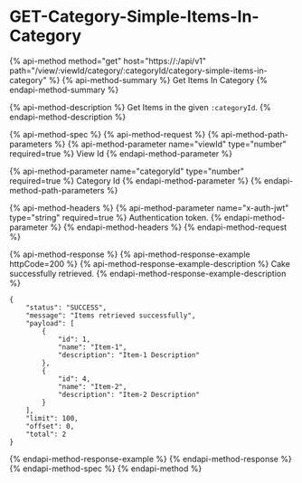# GET-Category-Simple-Items-In-Category

{% api-method method="get" host="https://<host>:<port>/api/v1" path="/view/:viewId/category/:categoryId/category-simple-items-in-category" %}
{% api-method-summary %}
Get Items In Category
{% endapi-method-summary %}

{% api-method-description %}
Get Items in the given `:categoryId`.
{% endapi-method-description %}

{% api-method-spec %}
{% api-method-request %}
{% api-method-path-parameters %}
{% api-method-parameter name="viewId" type="number" required=true %}
View Id
{% endapi-method-parameter %}

{% api-method-parameter name="categoryId" type="number" required=true %}
Category Id
{% endapi-method-parameter %}
{% endapi-method-path-parameters %}

{% api-method-headers %}
{% api-method-parameter name="x-auth-jwt" type="string" required=true %}
Authentication token.
{% endapi-method-parameter %}
{% endapi-method-headers %}
{% endapi-method-request %}

{% api-method-response %}
{% api-method-response-example httpCode=200 %}
{% api-method-response-example-description %}
Cake successfully retrieved.
{% endapi-method-response-example-description %}

```
{
    "status": "SUCCESS",
    "message": "Items retrieved successfully",
    "payload": [
        {
            "id": 1,
            "name": "Item-1",
            "description": "Item-1 Description"
        },
        {
            "id": 4,
            "name": "Item-2",
            "description": "Item-2 Description"
        }
    ],
    "limit": 100,
    "offset": 0,
    "total": 2
}
```
{% endapi-method-response-example %}
{% endapi-method-response %}
{% endapi-method-spec %}
{% endapi-method %}



